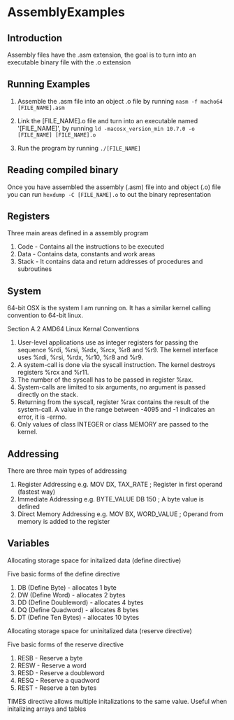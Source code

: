# AssemblyExamples

## Introduction

Assembly files have the .asm extension, the goal is to turn into an executable binary file with the .o extension 

## Running Examples

1. Assemble the .asm file into an object .o file by running `nasm -f macho64 [FILE_NAME].asm`

2. Link the [FILE_NAME].o file and turn into an executable named '[FILE_NAME]', by running `ld -macosx_version_min 10.7.0 -o [FILE_NAME] [FILE_NAME].o`

3. Run the program by running `./[FILE_NAME]`

## Reading compiled binary
Once you have assembled the assembly (.asm) file into and object (.o) file you can run `hexdump -C [FILE_NAME].o` to out the binary representation

## Registers

Three main areas defined in a assembly program
1. Code - Contains all the instructions to be executed
2. Data - Contains data, constants and work areas
3. Stack - It contains data and return addresses of procedures and subroutines

## System
64-bit OSX is the system I am running on. It has a similar kernel calling convention to 64-bit linux.

Section A.2 AMD64 Linux Kernal Conventions
1. User-level applications use as integer registers for passing the sequence %rdi, %rsi, %rdx, %rcx, %r8 and %r9. The kernel interface uses %rdi, %rsi, %rdx, %r10, %r8 and %r9.
2. A system-call is done via the syscall instruction. The kernel destroys registers %rcx and %r11.
3. The number of the syscall has to be passed in register %rax.
4. System-calls are limited to six arguments, no argument is passed directly on the stack.
5. Returning from the syscall, register %rax contains the result of the system-call. A value in the range between -4095 and -1 indicates an error, it is -errno.
6. Only values of class INTEGER or class MEMORY are passed to the kernel.

## Addressing

There are three main types of addressing

1. Register Addressing e.g. MOV DX, TAX_RATE		; Register in first operand (fastest way)
2. Immediate Addressing e.g. BYTE_VALUE DB 150  	; A byte value is defined
3. Direct Memory Addressing e.g. MOV BX, WORD_VALUE 	; Operand from memory is added to the register

## Variables

Allocating storage space for initalized data (define directive)

Five basic forms of the define directive
1. DB (Define Byte) - allocates 1 byte
2. DW (Define Word) - allocates 2 bytes
3. DD (Define Doubleword) - allocates 4 bytes
4. DQ (Define Quadword) - allocates 8 bytes
5. DT (Define Ten Bytes) - allocates 10 bytes

Allocating storage space for uninitalized data (reserve directive)

Five basic forms of the reserve directive
1. RESB - Reserve a byte
2. RESW - Reserve a word
3. RESD - Reserve a doubleword
4. RESQ - Reserve a quadword
5. REST - Reserve a ten bytes

TIMES directive allows multiple initalizations to the same value. Useful when initalizing arrays and tables

